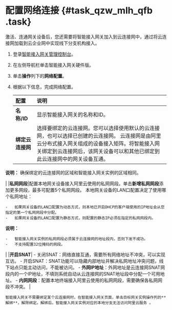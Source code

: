 # 配置网络连接 {#task_qzw_mlh_qfb .task}

激活、连通网关设备后，您还需要将智能接入网关加入到云连接网中，通过将云连接网加载到云企业网中实现线下分支机构接入。

1.  登录[智能接入网关管理控制台](https://smartag.console.aliyun.com/)。
2.  在左侧导航栏单击智能接入网关硬件版。
3.  单击**操作**列下的**网络配置**。
4.  根据以下信息，完成网络配置。 

    |配置|说明|
    |:-|:-|
    |**名称/ID**|显示智能接入网关的名称和ID。|
    |**绑定云连接网**|选择要绑定的云连接网。您可以选择使用默认的云连接网，也可以选择已创建的云连接网。 云连接网是由阿里云分布式接入网关组成的设备接入矩阵。将智能接入网关绑定到云连接网后，该网关设备可以和其他已绑定到此云连接网中的网关设备互通。

**说明：** 确保绑定的云连接网的区域和智能接入网关实例的区域相同。

 |
    |**私网网段**|配置本地网关设备接入阿里云使用的私网网段。单击**新增私网网段**添加更多网段，最多可配置5个私网网段。 本地网关设备的LAN口配置决定了使用哪个私网地址：

    -   如果网关设备的LAN口配置为动态方式，则本地已开启DHCP的客户端使用的IP地址会从您指定的第一个私网网段中分配。
    -   如果网关设备的LAN口配置为静态方式，则配置的静态IP必须在指定的私网网段内。
 **说明：** 

    -   智能接入网关实例的私网网段必须属于云连接网的地址段内，否则下发不成功。
    -   不支持配置32位掩码的网段。
 |
    |**开启SNAT**|     -   关闭SNAT：网络直接互通，需要所有网络地址不冲突，可以实现互访。
    -   开启SNAT：SNAT功能可以隐藏内部地址并解决私网地址冲突问题，线下站点只能主动访问，不能被访问。
        -   **外网IP地址**：外网地址是云连接网SNAT网段内的一个IP地址，不填则系统自动从云连接网的SNAT地址段中分配一个可用地址。
        -   **内网网段**：配置本地终端接入阿里云使用的私网网段，需要确保各私网网段不冲突。
 |

    智能接入网关不需要绑定某个云连接网时，在智能接入网关页面，单击目标网关实例操作列的**解绑**，解除绑定。解绑后，智能接入网关实例对应的本地分支无法访问阿里云服务 。


